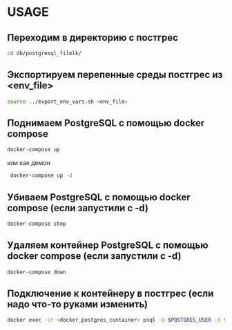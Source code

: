 # USAGE

## Переходим в директорию с постгрес
```bash
cd db/postgresql_filmlk/
```

## Экспортируем перепенные среды постгрес из <env_file>
```bash
source ../export_env_vars.sh <env_file>
```
## Поднимаем PostgreSQL с помощью docker compose
```bash
docker-compose up
```
или как демон
```bash
 docker-compose up -d
```
## Убиваем PostgreSQL с помощью docker compose (если запустили с -d)
```bash
docker-compose stop
```

## Удаляем контейнер PostgreSQL с помощью docker compose (если запустили с -d)
```bash
docker-compose down
```

## Подключение к контейнеру в постгрес (если надо что-то руками изменить)
```bash
docker exec -it <docker_postgres_container> psql -U $POSTGRES_USER -d $POSTGRES_DB
```

